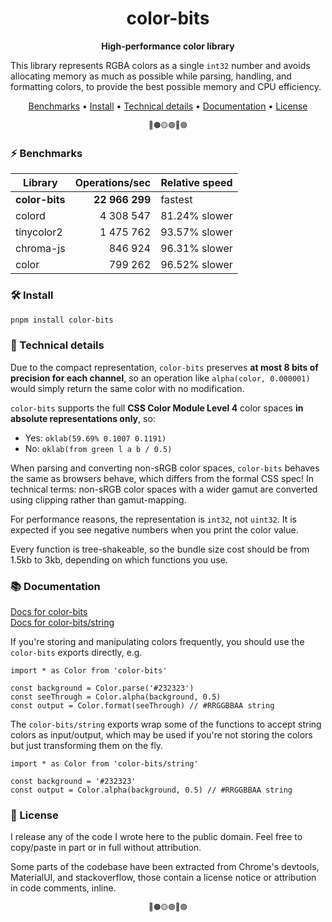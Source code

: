 <h1 align="center">
  color-bits
</h1>

<p align="center">
  <b>High-performance color library</b>
</p>

This library represents RGBA colors as a single `int32` number and avoids allocating memory as much as possible while parsing, handling, and formatting colors, to provide the best possible memory and CPU efficiency.

<p align="center">
  <a href="#-benchmarks">Benchmarks</a> •
  <a href="#-install">Install</a> •
  <a href="#-technical-details">Technical details</a> •
  <a href="#-documentation">Documentation</a> •
  <a href="#-license">License</a>
</p>

<p align="center">
  <small>🔴🟠🟡🟢🔵🟣</small>
</p>

### ⚡ Benchmarks

| Library        | Operations/sec | Relative speed |
| ---            | --:            | ---            |
| **color-bits** | **22 966 299** | fastest        |
| colord         | 4 308 547      | 81.24% slower  |
| tinycolor2     | 1 475 762      | 93.57% slower  |
| chroma-js      | 846 924        | 96.31% slower  |
| color          | 799 262        | 96.52% slower  |

### 🛠️ Install

```sh
pnpm install color-bits
```

### 📑 Technical details

Due to the compact representation, `color-bits` preserves **at most 8 bits of precision for each channel**, so an operation like `alpha(color, 0.000001)` would simply return the same color with no modification.

`color-bits` supports the full **CSS Color Module Level 4** color spaces **in absolute representations only**, so:
 - Yes: `oklab(59.69% 0.1007 0.1191)`
 - No: `oklab(from green l a b / 0.5)`

When parsing and converting non-sRGB color spaces, `color-bits` behaves the same as browsers behave, which differs from the formal CSS spec! In technical terms: non-sRGB color spaces with a wider gamut are converted using clipping rather than gamut-mapping.

For performance reasons, the representation is `int32`, not `uint32`. It is expected if you see negative numbers when you print the color value.

Every function is tree-shakeable, so the bundle size cost should be from 1.5kb to 3kb, depending on which functions you use.

### 📚 Documentation

[Docs for color-bits](https://github.com/romgrk/color-bits/tree/master/docs/README.md)  
[Docs for color-bits/string](https://github.com/romgrk/color-bits/tree/master/docs/string/README.md)  

If you're storing and manipulating colors frequently, you should use the `color-bits` exports directly, e.g.

```tsx
import * as Color from 'color-bits'

const background = Color.parse('#232323')
const seeThrough = Color.alpha(background, 0.5)
const output = Color.format(seeThrough) // #RRGGBBAA string
```

The `color-bits/string` exports wrap some of the functions to accept string colors as input/output, which may be used if you're not storing the colors but just transforming them on the fly.

```tsx
import * as Color from 'color-bits/string'

const background = '#232323'
const output = Color.alpha(background, 0.5) // #RRGGBBAA string
```

### 📜 License

I release any of the code I wrote here to the public domain. Feel free to copy/paste in part or in full without attribution.

Some parts of the codebase have been extracted from Chrome's devtools, MaterialUI, and stackoverflow, those contain a license notice or attribution in code comments, inline.

<p align="center">
  <small>🔴🟠🟡🟢🔵🟣</small>
</p>
